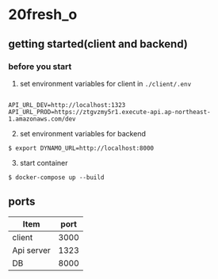 # 20fresh_o

## getting started(client and backend)
 
### before you start

1. set environment variables for client in `./client/.env`

```

API_URL_DEV=http://localhost:1323
API_URL_PROD=https://ztgvzmy5r1.execute-api.ap-northeast-1.amazonaws.com/dev

```

2. set environment variables for backend

```
$ export DYNAMO_URL=http://localhost:8000
```

3. start container

```
$ docker-compose up --build
```

## ports

| Item        | port           |
| ------------- |:-------------:| 
| client      | 3000| 
| Api server      | 1323      | 
| DB | 8000      |  